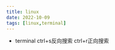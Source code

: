```yaml
---
title: linux  
date: 2022-10-09  
tags: [linux,terminal]  
---
```


- terminal ctrl+s反向搜索 ctrl+r正向搜索  
